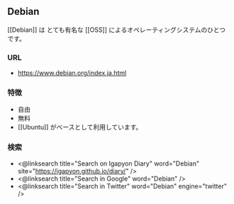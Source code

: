 ## Debian

[[Debian]] は とても有名な [[OSS]] によるオペレーティングシステムのひとつです。

### URL

* https://www.debian.org/index.ja.html

### 特徴

* 自由
* 無料
* [[Ubuntu]] がベースとして利用しています。

### 検索

* <@linksearch title="Search on Igapyon Diary" word="Debian" site="https://igapyon.github.io/diary/" />
* <@linksearch title="Search in Google" word="Debian" />
* <@linksearch title="Search in Twitter" word="Debian" engine="twitter" />
